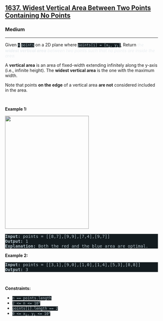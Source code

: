 <h2><a href="https://leetcode.com/problems/widest-vertical-area-between-two-points-containing-no-points/">1637. Widest Vertical Area Between Two Points Containing No Points</a></h2><h3>Medium</h3><hr><div><p>Given <code style="background-color: rgb(20, 28, 32) !important; color: rgb(183, 198, 205) !important;">n</code> <code style="background-color: rgb(20, 28, 32) !important; color: rgb(183, 198, 205) !important;">points</code> on a 2D plane where <code style="background-color: rgb(20, 28, 32) !important; color: rgb(183, 198, 205) !important;">points[i] = [x<sub>i</sub>, y<sub>i</sub>]</code>, Return<em style="color: rgb(234, 238, 241) !important;">&nbsp;the <strong>widest vertical area</strong> between two points such that no points are inside the area.</em></p>

<p>A <strong>vertical area</strong> is an area of fixed-width extending infinitely along the y-axis (i.e., infinite height). The <strong>widest vertical area</strong> is the one with the maximum width.</p>

<p>Note that points <strong>on the edge</strong> of a vertical area <strong>are not</strong> considered included in the area.</p>

<p>&nbsp;</p>
<p><strong>Example 1:</strong></p>
<img alt="" src="https://assets.leetcode.com/uploads/2020/09/19/points3.png" style="width: 276px; height: 371px; filter: saturate(0.9) brightness(0.8);">​
<pre style="background-color: rgb(20, 28, 32) !important; color: rgb(182, 198, 206) !important;"><strong>Input:</strong> points = [[8,7],[9,9],[7,4],[9,7]]
<strong>Output:</strong> 1
<strong>Explanation:</strong> Both the red and the blue area are optimal.
</pre>

<p><strong>Example 2:</strong></p>

<pre style="background-color: rgb(20, 28, 32) !important; color: rgb(182, 198, 206) !important;"><strong>Input:</strong> points = [[3,1],[9,0],[1,0],[1,4],[5,3],[8,8]]
<strong>Output:</strong> 3
</pre>

<p>&nbsp;</p>
<p><strong>Constraints:</strong></p>

<ul>
	<li><code style="background-color: rgb(20, 28, 32) !important; color: rgb(183, 198, 205) !important;">n == points.length</code></li>
	<li><code style="background-color: rgb(20, 28, 32) !important; color: rgb(183, 198, 205) !important;">2 &lt;= n &lt;= 10<sup>5</sup></code></li>
	<li><code style="background-color: rgb(20, 28, 32) !important; color: rgb(183, 198, 205) !important;">points[i].length == 2</code></li>
	<li><code style="background-color: rgb(20, 28, 32) !important; color: rgb(183, 198, 205) !important;">0 &lt;= x<sub>i</sub>, y<sub>i</sub>&nbsp;&lt;= 10<sup>9</sup></code></li>
</ul>
</div>